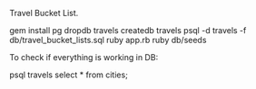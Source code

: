 Travel Bucket List.


gem install pg
dropdb travels
createdb travels
psql -d travels -f db/travel_bucket_lists.sql
ruby app.rb
ruby db/seeds

To check if everything is working in DB:

psql travels
select * from cities;
